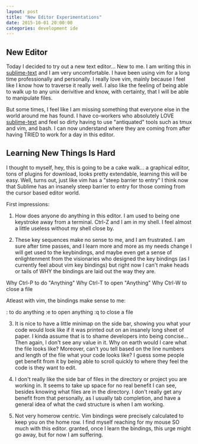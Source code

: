 ```yaml
---
layout: post
title: "New Editor Experimentations"
date: 2015-10-01 20:00:00
categories: development ide
---
```


## New Editor

Today I decided to try out a new text editor... New to me.  I am writing this in 
[sublime-text][sublime] and I am very uncomfortable.  I have been using vim for a long time professionally and personally.  I really love vim, mainly because I feel 
like I know how to traverse it really well.  I also like the feeling of being able
to walk up to any unix derivitive and know, with certainty, that I will be able to 
manipulate files.  

But some times, I feel like I am missing something that everyone else in the world 
around me has found.  I have co-workers who absolutely LOVE [sublime-text][sublime]
and feel so dirty having to use "antiquated" tools such as tmux and vim, and bash.  I
can now understand where they are coming from after having TRIED to work for a day in 
this editor.

## Learning New Things Is Hard

I thought to myself, hey, this is going to be a cake walk... a graphical editor, tons
of plugins for download, looks pretty extendable, learning this will be easy.  Well,
turns out, just like vim has a "steep barrier to entry" I think now that Sublime has 
an insanely steep barrier to entry for those coming from the cursor based editor
world.

First impressions: 

1. How does anyone do anything in this editor.  I am used to being one
  keystroke away from a terminal.  Ctrl-Z and I am in my shell. I feel almost a little useless without my shell close by.

2. These key sequences make no sense to me, and I am frustrated.  I am sure after 
  time passes, and I learn more and more as my needs change I will get used to the
  keybindings, and maybe even get a sense of enlightenment from the visionaries who
  designed the key bindings (as I currently feel about vim key bindings) but right now
  I can't make heads or tails of WHY the bindings are laid out the way they are.

  Why Ctrl-P to do "Anything"
  Why Ctrl-T to open "Anything"
  Why Ctrl-W to close a file

  Atleast with vim, the bindings make sense to me:

  : to do anything
  :e to open anything
  :q to close a file

3. It is nice to have a little minimap on the side bar, showing you what your
  code would look like if it was printed out on an insanely long sheet of paper. I 
  kinda assume that is to shame developers into being concise... Then again, I 
  don't see any value in it. Why on earth would I care what the file looks like? 
  Moreover, can't you tell based on the line numbers and length of the file what 
  your code looks like?  I guess some people get benefit from it by being able to 
  scroll quickly to where they feel the code is they want to edit.

4. I don't really like the side bar of files in the directory or project you are 
  working in.  It seems to take up space for no real benefit I can see, besides
  knowing what files are in the directory.  I don't really get any benefit from that
  personally, as I usually tab completion, and have a general idea of what the cwd 
  structure is when I am working.

5.  Not very homerow centric.  Vim bindings were precisely calculated to keep you 
  on the home row.  I find myself reaching for my mouse SO much with this editor. 
  granted, once I learn the bindings, this urge might go away, but for now I am 
  suffering.








[sublime]: http://www.sublimetext.com/